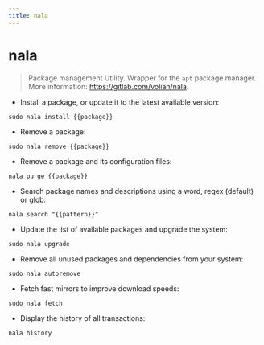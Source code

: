 ```yaml
---
title: nala
---
```

# nala

> Package management Utility.
> Wrapper for the `apt` package manager.
> More information: <https://gitlab.com/volian/nala>.

- Install a package, or update it to the latest available version:

`sudo nala install {{package}}`

- Remove a package:

`sudo nala remove {{package}}`

- Remove a package and its configuration files:

`nala purge {{package}}`

- Search package names and descriptions using a word, regex (default) or glob:

`nala search "{{pattern}}"`

- Update the list of available packages and upgrade the system:

`sudo nala upgrade`

- Remove all unused packages and dependencies from your system:

`sudo nala autoremove`

- Fetch fast mirrors to improve download speeds:

`sudo nala fetch`

- Display the history of all transactions:

`nala history`
